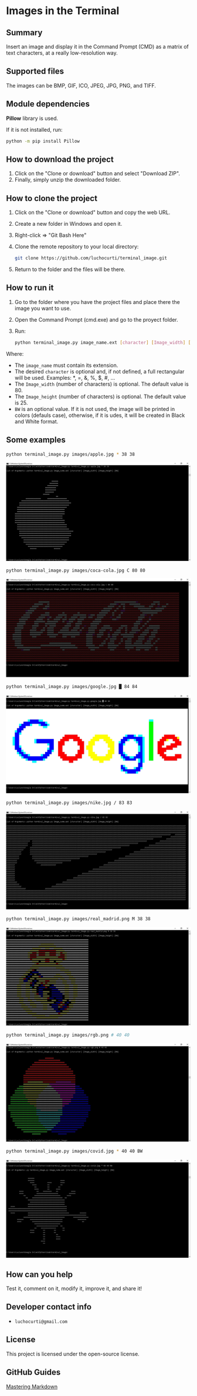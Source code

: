 # Images in the Terminal

## Summary

Insert an image and display it in the Command Prompt (CMD) as a matrix of text characters, at a really low-resolution way.

## Supported files

The images can be BMP, GIF, ICO, JPEG, JPG, PNG, and TIFF.

## Module dependencies

**Pillow** library is used.

If it is not installed, run:

```bash
python -m pip install Pillow
```

## How to download the project

1. Click on the "Clone or download" button and select "Download ZIP".
2. Finally, simply unzip the downloaded folder.

## How to clone the project

1. Click on the "Clone or download" button and copy the web URL.
2. Create a new folder in Windows and open it.
3. Right-click => "Git Bash Here"
4. Clone the remote repository to your local directory:

    ```bash
    git clone https://github.com/luchocurti/terminal_image.git
    ```

5. Return to the folder and the files will be there.

## How to run it

1. Go to the folder where you have the project files and place there the image you want to use.
2. Open the Command Prompt (cmd.exe) and go to the proyect folder.
3. Run:

    ```bash
    python terminal_image.py image_name.ext [character] [Image_width] [Image_height] [BW]
    ```

Where:

* The `image_name` must contain its extension.
* The desired `character` is optional and, if not defined, a full rectangular will be used. Examples: *, =, &, %, $, #, ...
* The `Image_width` (number of characters) is optional. The default value is 80.
* The `Image_height` (number of characters) is optional. The default value is 25.
* `BW` is an optional value. If it is not used, the image will be printed in colors (defauls case), otherwise, if it is udes, it will be created in Black and White format.

## Some examples

```bash
python terminal_image.py images/apple.jpg * 38 38
```

![apple](https://raw.githubusercontent.com/luchocurti/terminal_image/master/examples/apple.JPG)

```bash
python terminal_image.py images/coca-cola.jpg C 80 80
```

![coca-cola](https://raw.githubusercontent.com/luchocurti/terminal_image/master/examples/coca%20cola.JPG)

```bash
python terminal_image.py images/google.jpg █ 84 84
```

![google](https://raw.githubusercontent.com/luchocurti/terminal_image/master/examples/google.JPG)

```bash
python terminal_image.py images/nike.jpg / 83 83
```

![nike](https://raw.githubusercontent.com/luchocurti/terminal_image/master/examples/nike.JPG)

```bash
python terminal_image.py images/real_madrid.png M 38 38
```

![real_madrid](https://raw.githubusercontent.com/luchocurti/terminal_image/master/examples/real%20madrid.JPG)

```bash
python terminal_image.py images/rgb.png # 40 40
```

![rgb](https://raw.githubusercontent.com/luchocurti/terminal_image/master/examples/rgb.JPG)

```bash
python terminal_image.py images/covid.jpg * 40 40 BW
```

![covid](https://raw.githubusercontent.com/luchocurti/terminal_image/master/examples/covid.JPG)

## How can you help

Test it, comment on it, modify it, improve it, and share it!

## Developer contact info

* `luchocurti@gmail.com`

## License

This project is licensed under the open-source license.

## GitHub Guides

[Mastering Markdown](https://guides.github.com/features/mastering-markdown/)
